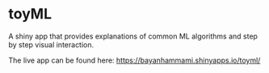 # toyML

A shiny app that provides explanations of common ML algorithms and step by step visual interaction.

The live app can be found here: https://bayanhammami.shinyapps.io/toyml/
